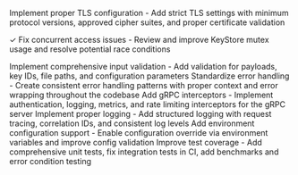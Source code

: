 Implement proper TLS configuration - Add strict TLS settings with minimum protocol versions, approved cipher suites, and proper certificate validation

✓ Fix concurrent access issues - Review and improve KeyStore mutex usage and resolve potential race conditions

Implement comprehensive input validation - Add validation for payloads, key IDs, file paths, and configuration parameters
Standardize error handling - Create consistent error handling patterns with proper context and error wrapping throughout the codebase
Add gRPC interceptors - Implement authentication, logging, metrics, and rate limiting interceptors for the gRPC server
Implement proper logging - Add structured logging with request tracing, correlation IDs, and consistent log levels
Add environment configuration support - Enable configuration override via environment variables and improve config validation
Improve test coverage - Add comprehensive unit tests, fix integration tests in CI, add benchmarks and error condition testing